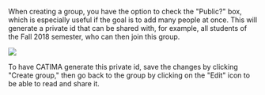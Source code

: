 When creating a group, you have the option to check the "Public?" box, which is especially useful if the goal is to add many people at once. This will generate a private id that can be shared with, for example, all students of the Fall 2018 semester, who can then join this group.

![](assets/groups/a-new-group.png)

To have CATIMA generate this private id, save the changes by clicking "Create group," then go back to the group by clicking on the "Edit" icon to be able to read and share it.